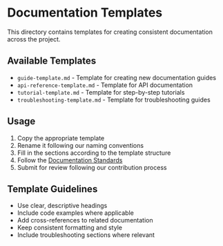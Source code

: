 # Documentation Templates

This directory contains templates for creating consistent documentation across the project.

## Available Templates

- `guide-template.md` - Template for creating new documentation guides
- `api-reference-template.md` - Template for API documentation
- `tutorial-template.md` - Template for step-by-step tutorials
- `troubleshooting-template.md` - Template for troubleshooting guides

## Usage

1. Copy the appropriate template
2. Rename it following our naming conventions
3. Fill in the sections according to the template structure
4. Follow the [Documentation Standards](../DOCS_STANDARDS.md)
5. Submit for review following our contribution process

## Template Guidelines

- Use clear, descriptive headings
- Include code examples where applicable
- Add cross-references to related documentation
- Keep consistent formatting and style
- Include troubleshooting sections where relevant
